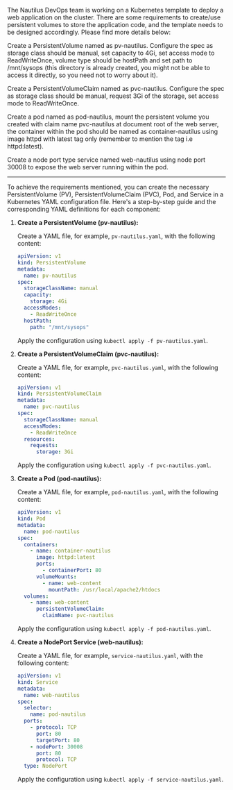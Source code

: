 The Nautilus DevOps team is working on a Kubernetes template to deploy a web application on the cluster. There are some requirements to create/use persistent volumes to store the application code, and the template needs to be designed accordingly. Please find more details below:


Create a PersistentVolume named as pv-nautilus. Configure the spec as storage class should be manual, set capacity to 4Gi, set access mode to ReadWriteOnce, volume type should be hostPath and set path to /mnt/sysops (this directory is already created, you might not be able to access it directly, so you need not to worry about it).

Create a PersistentVolumeClaim named as pvc-nautilus. Configure the spec as storage class should be manual, request 3Gi of the storage, set access mode to ReadWriteOnce.

Create a pod named as pod-nautilus, mount the persistent volume you created with claim name pvc-nautilus at document root of the web server, the container within the pod should be named as container-nautilus using image httpd with latest tag only (remember to mention the tag i.e httpd:latest).

Create a node port type service named web-nautilus using node port 30008 to expose the web server running within the pod.



-------------


To achieve the requirements mentioned, you can create the necessary PersistentVolume (PV), PersistentVolumeClaim (PVC), Pod, and Service in a Kubernetes YAML configuration file. Here's a step-by-step guide and the corresponding YAML definitions for each component:

1. **Create a PersistentVolume (pv-nautilus):**

   Create a YAML file, for example, `pv-nautilus.yaml`, with the following content:

   ```yaml
   apiVersion: v1
   kind: PersistentVolume
   metadata:
     name: pv-nautilus
   spec:
     storageClassName: manual
     capacity:
       storage: 4Gi
     accessModes:
       - ReadWriteOnce
     hostPath:
       path: "/mnt/sysops"
   ```

   Apply the configuration using `kubectl apply -f pv-nautilus.yaml`.

2. **Create a PersistentVolumeClaim (pvc-nautilus):**

   Create a YAML file, for example, `pvc-nautilus.yaml`, with the following content:

   ```yaml
   apiVersion: v1
   kind: PersistentVolumeClaim
   metadata:
     name: pvc-nautilus
   spec:
     storageClassName: manual
     accessModes:
       - ReadWriteOnce
     resources:
       requests:
         storage: 3Gi
   ```

   Apply the configuration using `kubectl apply -f pvc-nautilus.yaml`.

3. **Create a Pod (pod-nautilus):**

   Create a YAML file, for example, `pod-nautilus.yaml`, with the following content:

   ```yaml
   apiVersion: v1
   kind: Pod
   metadata:
     name: pod-nautilus
   spec:
     containers:
       - name: container-nautilus
         image: httpd:latest
         ports:
           - containerPort: 80
         volumeMounts:
           - name: web-content
             mountPath: /usr/local/apache2/htdocs
     volumes:
       - name: web-content
         persistentVolumeClaim:
           claimName: pvc-nautilus
   ```

   Apply the configuration using `kubectl apply -f pod-nautilus.yaml`.

4. **Create a NodePort Service (web-nautilus):**

   Create a YAML file, for example, `service-nautilus.yaml`, with the following content:

   ```yaml
   apiVersion: v1
   kind: Service
   metadata:
     name: web-nautilus
   spec:
     selector:
       name: pod-nautilus
     ports:
       - protocol: TCP
         port: 80
         targetPort: 80
       - nodePort: 30008
         port: 80
         protocol: TCP
     type: NodePort
   ```

   Apply the configuration using `kubectl apply -f service-nautilus.yaml`.

